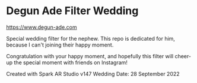 # Degun Ade Filter Wedding

https://www.degun-ade.com

Special wedding filter for the nephew.
This repo is dedicated for him, because I can't joining their happy moment.

Congratulation with your happy moment, and hopefully this filter will cheer-up the special moment with friends on Instagram!

Created with Spark AR Studio v147
Wedding Date: 28 September 2022
